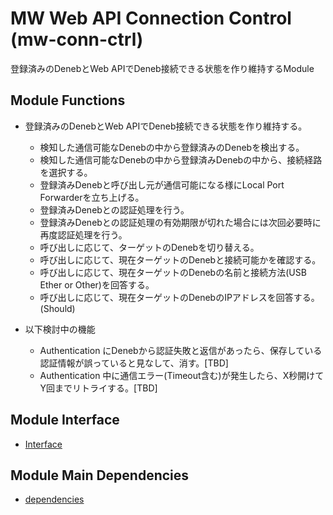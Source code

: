 MW Web API Connection Control (mw-conn-ctrl)
============

登録済みのDenebとWeb APIでDeneb接続できる状態を作り維持するModule

Module Functions
----------------------

* 登録済みのDenebとWeb APIでDeneb接続できる状態を作り維持する。
  * 検知した通信可能なDenebの中から登録済みのDenebを検出する。
  * 検知した通信可能なDenebの中から登録済みDenebの中から、接続経路を選択する。
  * 登録済みDenebと呼び出し元が通信可能になる様にLocal Port Forwarderを立ち上げる。
  * 登録済みDenebとの認証処理を行う。
  * 登録済みDenebとの認証処理の有効期限が切れた場合には次回必要時に再度認証処理を行う。
  * 呼び出しに応じて、ターゲットのDenebを切り替える。
  * 呼び出しに応じて、現在ターゲットのDenebと接続可能かを確認する。
  * 呼び出しに応じて、現在ターゲットのDenebの名前と接続方法(USB Ether or Other)を回答する。
  * 呼び出しに応じて、現在ターゲットのDenebのIPアドレスを回答する。(Should)


* 以下検討中の機能
  * Authentication にDenebから認証失敗と返信があったら、保存している認証情報が誤っていると見なして、消す。[TBD]
  * Authentication 中に通信エラー(Timeout含む)が発生したら、X秒開けてY回までリトライする。[TBD]

Module Interface
--------------------

* [Interface](doc/interface.md)

Module Main Dependencies
--------------------

* [dependencies](doc/dependencies.md)

